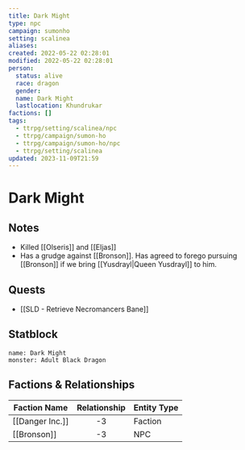 ```yaml
---
title: Dark Might
type: npc
campaign: sumonho
setting: scalinea
aliases: 
created: 2022-05-22 02:28:01
modified: 2022-05-22 02:28:01
person:
  status: alive
  race: dragon
  gender: 
  name: Dark Might
  lastlocation: Khundrukar
factions: []
tags:
  - ttrpg/setting/scalinea/npc
  - ttrpg/campaign/sumon-ho
  - ttrpg/campaign/sumon-ho/npc
  - ttrpg/setting/scalinea
updated: 2023-11-09T21:59
---
```


# Dark Might

## Notes

- Killed [[Olseris]] and [[Eljas]]
- Has a grudge against [[Bronson]]. Has agreed to forego pursuing [[Bronson]] if we bring [[Yusdrayl|Queen Yusdrayl]] to him.

## Quests

- [[SLD - Retrieve Necromancers Bane]]

## Statblock

```statblock
name: Dark Might
monster: Adult Black Dragon
```


## Factions & Relationships
| Faction Name    | Relationship | Entity Type |
| --------------- |:------------:| ----------- |
| [[Danger Inc.]] |      -3      | Faction     |
| [[Bronson]]     |      -3      | NPC            |
